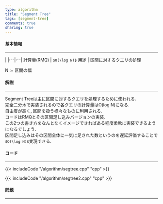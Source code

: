 ```yaml
---
type: algorithm
title: "Segment Tree"
tags: [segment-tree]
comments: true
sharing: true
---
```


#### 基本情報
  
***

 | 
|:--|:--|
計算量(RMQ) | `$O(\log N)$`
用途 | 区間に対するクエリの処理
  
N := 区間の幅  

#### 解説

***

Segment Treeは主に区間に対するクエリを処理するために使われる.  
完全二分木で実装されるので各クエリの計算量はO(log N)になる.  
自由度が高く, 区間を扱う様々なものに利用される.  
コードはRMQとその区間足し込みバージョンの実装.  
この2つの書き方をなんとなくイメージできればある程度柔軟に実装できるようになるでしょう.  
区間足し込みはその区間全体に一気に足された数というのを遅延評価することで`$O(\log N)$`実現できる.

#### コード

***

{{< includeCode "/algorithm/segtree.cpp" "cpp" >}}

{{< includeCode "/algorithm/segtree2.cpp" "cpp" >}}


#### 問題

***  
